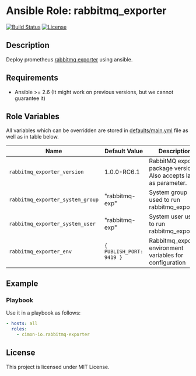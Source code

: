 # Ansible Role: rabbitmq_exporter

[![Build Status](https://travis-ci.org/cimon-io/ansible-rabbitmq-exporter.svg?branch=master)](https://travis-ci.org/cimon-io/ansible-rabbitmq-exporter)
[![License](https://img.shields.io/badge/license-MIT%20License-brightgreen.svg)](https://opensource.org/licenses/MIT)

## Description

Deploy prometheus [rabbitmq exporter](https://github.com/kbudde/rabbitmq_exporter) using ansible.

## Requirements

- Ansible >= 2.6 (It might work on previous versions, but we cannot guarantee it)

## Role Variables

All variables which can be overridden are stored in [defaults/main.yml](defaults/main.yml) file as well as in table below.

| Name           | Default Value | Description                        |
| -------------- | ------------- | -----------------------------------|
| `rabbitmq_exporter_version` | 1.0.0-RC6.1 | RabbitMQ exporter package version. Also accepts latest as parameter. |
| `rabbitmq_exporter_system_group` | "rabbitmq-exp" | System group used to run rabbitmq_exporter |
| `rabbitmq_exporter_system_user` | "rabbitmq-exp" | System user used to run rabbitmq_exporter |
| `rabbitmq_exporter_env` | `{ PUBLISH_PORT: 9419 }` | Rabbitmq_exporter environment variables for configuration

## Example

### Playbook

Use it in a playbook as follows:
```yaml
- hosts: all
  roles:
    - cimon-io.rabbitmq-exporter
```

## License

This project is licensed under MIT License.

